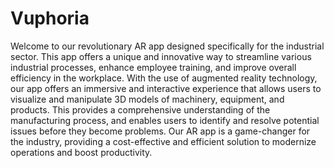 # Vuphoria
Welcome to our revolutionary AR app designed specifically for the industrial sector. This app offers a unique and innovative way to streamline various industrial processes, enhance employee training, and improve overall efficiency in the workplace. With the use of augmented reality technology, our app offers an immersive and interactive experience that allows users to visualize and manipulate 3D models of machinery, equipment, and products. This provides a comprehensive understanding of the manufacturing process, and enables users to identify and resolve potential issues before they become problems. Our AR app is a game-changer for the industry, providing a cost-effective and efficient solution to modernize operations and boost productivity.
